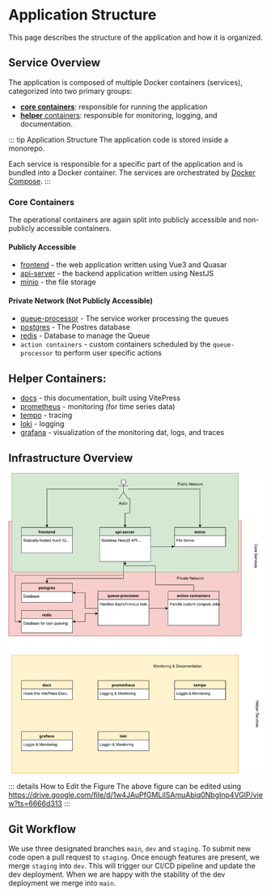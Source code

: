 # Application Structure

This page describes the structure of the application and how it is organized.

## Service Overview

The application is composed of multiple Docker containers (services), categorized into two primary groups:

-   [**core containers**](#core-containers): responsible for running the application
-   [**helper** containers](#helper-containers): responsible for monitoring, logging, and documentation.

::: tip Application Structure
The application code is stored inside a monorepo.

Each service is responsible for a specific part of the application and is bundled into a Docker container. The services
are orchestrated by [Docker Compose](https://docs.docker.com/compose/).
:::

### Core Containers

The operational containers are again split into publicly accessible and non-publicly accessible containers.

#### Publicly Accessible

-   [frontend](./application-structure/frontend.md) - the web application written using Vue3 and Quasar
-   [api-server](./application-structure/api-server.md) - the backend application written using NestJS
-   [minio](application-structure/minio.md) - the file storage

#### Private Network (Not Publicly Accessible)

-   [queue-processor](./application-structure/queue-processor.md) - The service worker processing the queues
-   [postgres](application-structure/postgres.md) - The Postres database
-   [redis](application-structure/redis.md) - Database to manage the Queue
-   `action containers` - custom containers scheduled by the `queue-processor` to perform user specific actions

## Helper Containers:

-   [docs](application-structure/docs.md) - this documentation, built using VitePress
-   [prometheus](application-structure/prometheus.md) - monitoring (for time series data)
-   [tempo](application-structure/tempo.md) - tracing
-   [loki](application-structure/loki.md) - logging
-   [grafana](application-structure/grafana.md) - visualization of the monitoring dat, logs, and traces

## Infrastructure Overview

![Infrastructure.jpg](imgs/infrastructure.svg)

::: details How to Edit the Figure
The above figure can be edited using https://drive.google.com/file/d/1w4JAuPfGMLiISAmuAbiq0NbgInp4VGlP/view?ts=6666d313
:::

## Git Workflow

We use three designated branches `main`, `dev` and `staging`. To submit new code open a pull request to `staging`. Once enough features are present, we merge `staging` into `dev`. This will trigger our CI/CD pipeline and update the dev deployment. When we are happy with the stability of the dev deployment we merge into `main`.